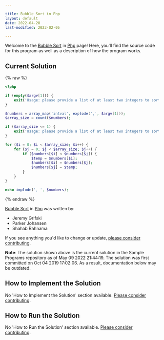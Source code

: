 ```yaml
---

title: Bubble Sort in Php
layout: default
date: 2022-04-28
last-modified: 2023-02-05

---
```


Welcome to the [Bubble Sort](https://sampleprograms.io/projects/bubble-sort) in [Php](https://sampleprograms.io/languages/php) page! Here, you'll find the source code for this program as well as a description of how the program works.

## Current Solution

{% raw %}

```php
<?php

if (empty($argv[1])) {
    exit('Usage: please provide a list of at least two integers to sort in the format "1, 2, 3, 4, 5"');
}

$numbers = array_map('intval', explode(',', $argv[1]));
$array_size = count($numbers);

if ($array_size <= 1) {
    exit('Usage: please provide a list of at least two integers to sort in the format "1, 2, 3, 4, 5"');
}

for ($i = 0; $i < $array_size; $i++) {
    for ($j = 0; $j < $array_size; $j++) {
        if ($numbers[$i] < $numbers[$j]) {
            $temp = $numbers[$i];
            $numbers[$i] = $numbers[$j];
            $numbers[$j] = $temp;
        }
    }
}

echo implode(', ', $numbers);
```

{% endraw %}

[Bubble Sort](https://sampleprograms.io/projects/bubble-sort) in [Php](https://sampleprograms.io/languages/php) was written by:

- Jeremy Grifski
- Parker Johansen
- Shahab Rahnama

If you see anything you'd like to change or update, [please consider contributing](https://github.com/TheRenegadeCoder/sample-programs).

**Note**: The solution shown above is the current solution in the Sample Programs repository as of May 09 2022 21:44:19. The solution was first committed on Oct 04 2019 17:02:06. As a result, documentation below may be outdated.

## How to Implement the Solution

No 'How to Implement the Solution' section available. [Please consider contributing](https://github.com/TheRenegadeCoder/sample-programs-website).

## How to Run the Solution

No 'How to Run the Solution' section available. [Please consider contributing](https://github.com/TheRenegadeCoder/sample-programs-website).